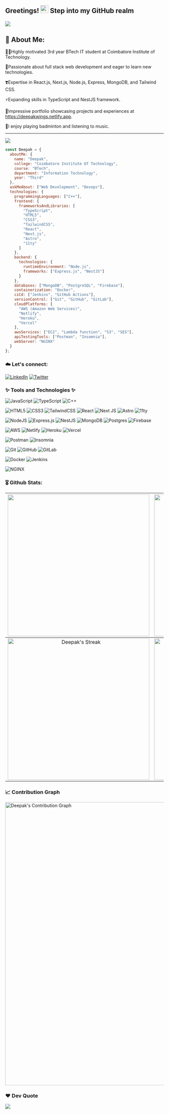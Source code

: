 ## <p align="left">Greetings! <img src="https://media.giphy.com/media/hvRJCLFzcasrR4ia7z/giphy.gif" width="25"> Step into my GitHub realm</p>


<a href="https://github.com/Iam-DeepakVel"><img src="https://readme-typing-svg.demolab.com?font=&color=%23FF0000&lines=Frontend+Developer;Backend+Developer;IT+Student;Active+Programmer;Craze+on+Full+Stack+development;Passionate+about+Innovation;Love+to+Code+and+Create"></a>


## 💫 About Me:
🧑‍💻Highly motivated 3rd year BTech IT student at Coimbatore Institute of Technology.

🌟Passionate about full stack web development and eager to learn new technologies.

❣️Expertise in React.js, Next.js, Node.js, Express, MongoDB, and Tailwind CSS.

⚡Expanding skills in TypeScript and NestJS framework.

🚀Impressive portfolio showcasing projects and experiences at https://deepakwings.netlify.app.

🏸I enjoy playing badminton and listening to music.
  

---
[![](https://visitcount.itsvg.in/api?id=Iam-DeepakVel&icon=2&color=7)](https://visitcount.itsvg.in)


```javascript
const Deepak = {
  aboutMe: {
    name: "Deepak",
    college: "Coimbatore Institute Of Technology",
    course: "BTech",
    department: "Information Technology",
    year: "Third"
  },
  askMeAbout: ["Web Development", "Devops"],
  technologies: {
    programmingLanguages: ["C++"],
    frontend: {
      frameworksAndLibraries: [
        "TypeScript",
        "HTML5",
        "CSS3",
        "TailwindCSS",
        "React",
        "Next.js",
        "Astro",
        "11ty"
      ]
    },
    backend: {
      technologies: {
        runtimeEnvironment: "Node.js",
        frameworks: ["Express.js", "NestJS"]
      }
    },
    databases: ["MongoDB", "PostgreSQL", "Firebase"],
    containerization: "Docker",
    ciCd: ["Jenkins", "GitHub Actions"],
    versionControl: ["Git", "GitHub", "GitLab"],
    cloudPlatforms: [
      "AWS (Amazon Web Services)",
      "Netlify",
      "Heroku",
      "Vercel"
    ],
    awsServices: ["EC2", "Lambda function", "S3", "SES"],
    apiTestingTools: ["Postman", "Insomnia"],
    webServer: "NGINX"
  }
};


```


### ☁️ Let's connect:
[![LinkedIn](https://img.shields.io/badge/LinkedIn-%230077B5.svg?logo=linkedin&logoColor=white)](https://linkedin.com/in/iamdeepakvel) 
[![Twitter](https://img.shields.io/badge/Twitter-%231DA1F2.svg?logo=Twitter&logoColor=white)](https://twitter.com/Iam_DeepakVel) 


### ✨ Tools and Technologies ✨
![JavaScript](https://img.shields.io/badge/javascript-%23323330.svg?style=for-the-badge&logo=javascript&logoColor=%23F7DF1E)
![TypeScript](https://img.shields.io/badge/typescript-%23007ACC.svg?style=for-the-badge&logo=typescript&logoColor=white)
![C++](https://img.shields.io/badge/c++-%2300599C.svg?style=for-the-badge&logo=c%2B%2B&logoColor=white) 

![HTML5](https://img.shields.io/badge/html5-%23E34F26.svg?style=for-the-badge&logo=html5&logoColor=white) 
![CSS3](https://img.shields.io/badge/css3-%231572B6.svg?style=for-the-badge&logo=css3&logoColor=white) 
![TailwindCSS](https://img.shields.io/badge/tailwindcss-%2338B2AC.svg?style=for-the-badge&logo=tailwind-css&logoColor=white) 
![React](https://img.shields.io/badge/react-%2320232a.svg?style=for-the-badge&logo=react&logoColor=%2361DAFB)
![Next JS](https://img.shields.io/badge/Next-black?style=for-the-badge&logo=next.js&logoColor=white) 
![Astro](https://img.shields.io/badge/astro-%23000000.svg?style=for-the-badge&logo=astro&logoColor=white)
![11ty](https://img.shields.io/badge/11ty-%23000000.svg?style=for-the-badge&logo=11ty&logoColor=white)


![NodeJS](https://img.shields.io/badge/node.js-6DA55F?style=for-the-badge&logo=node.js&logoColor=white)
![Express.js](https://img.shields.io/badge/express.js-%23404d59.svg?style=for-the-badge&logo=express&logoColor=%2361DAFB)
![NestJS](https://img.shields.io/badge/nestjs-%23E0234E.svg?style=for-the-badge&logo=nestjs&logoColor=white)
![MongoDB](https://img.shields.io/badge/MongoDB-%234ea94b.svg?style=for-the-badge&logo=mongodb&logoColor=white) 
![Postgres](https://img.shields.io/badge/postgres-%23316192.svg?style=for-the-badge&logo=postgresql&logoColor=white) 
![Firebase](https://img.shields.io/badge/firebase-%23039BE5.svg?style=for-the-badge&logo=firebase)

![AWS](https://img.shields.io/badge/AWS-%23FF9900.svg?style=for-the-badge&logo=amazon-aws&logoColor=white)
![Netlify](https://img.shields.io/badge/netlify-%23000000.svg?style=for-the-badge&logo=netlify&logoColor=#00C7B7) 
![Heroku](https://img.shields.io/badge/heroku-%23430098.svg?style=for-the-badge&logo=heroku&logoColor=white) 
![Vercel](https://img.shields.io/badge/vercel-%23000000.svg?style=for-the-badge&logo=vercel&logoColor=white) 

![Postman](https://img.shields.io/badge/Postman-FF6C37?style=for-the-badge&logo=postman&logoColor=white)
![Insomnia](https://img.shields.io/badge/Insomnia-%238A2D9E.svg?style=for-the-badge&logo=insomnia&logoColor=white)

![Git](https://img.shields.io/badge/Git-%23F05032.svg?style=for-the-badge&logo=git&logoColor=white)
![GitHub](https://img.shields.io/badge/GitHub-%23181717.svg?style=for-the-badge&logo=github&logoColor=white)
![GitLab](https://img.shields.io/badge/GitLab-%23FCA121.svg?style=for-the-badge&logo=gitlab&logoColor=white)

![Docker](https://img.shields.io/badge/docker-%230db7ed.svg?style=for-the-badge&logo=docker&logoColor=white)
![Jenkins](https://img.shields.io/badge/Jenkins-%23D24939.svg?style=for-the-badge&logo=jenkins&logoColor=white)

![NGINX](https://img.shields.io/badge/NGINX-%23009639.svg?style=for-the-badge&logo=nginx&logoColor=white)


### 🎖️ Github Stats:
| <img width="450em" src="https://github-profile-trophy.vercel.app/?username=iam-deepakvel&theme=radical&row=2&column=4&margin-w=10&margin-h=15&no-bg=true)](https://github.com/ryo-ma/github-profile-trophy"> | <img  width="450em" src="https://github-readme-stats.vercel.app/api/top-langs?username=iam-deepakvel&show_icons=true&locale=en&layout=compact&theme=radical" alt="Deepak's Most used languages" /> |
| :-----------------------------------------------------------------------------------------------------------------------------------------------------------------------------------------------------: | :--------------------------------------------------------------------------------------------------------------------------------------------------------------------------------------: |
|                                           <img  width="450em"   src="https://streak-stats.demolab.com?user=Iam-DeepakVel&theme=radical&date_format=j%20M%5B%20Y%5D" alt="Deepak's Streak" />                                           |  <img width="450em" align="center" alt="Deepak's Github stats"  src="https://github-readme-stats.vercel.app/api?username=Iam-DeepakVel&show_icons=true&count_private=true&theme=radical" />   |


### 📈 Contribution Graph
<img width="900em" src="https://github-readme-activity-graph.vercel.app/graph?username=Iam-DeepakVel&bg_color=01010f&color=f5f5fe&line=ed4a7c&point=45994a&area=true&hide_border=true" alt="Deepak's Contribution Graph" /> 


### ❤️ Dev Quote
![](https://quotes-github-readme.vercel.app/api?type=horizontal&theme=dark)


